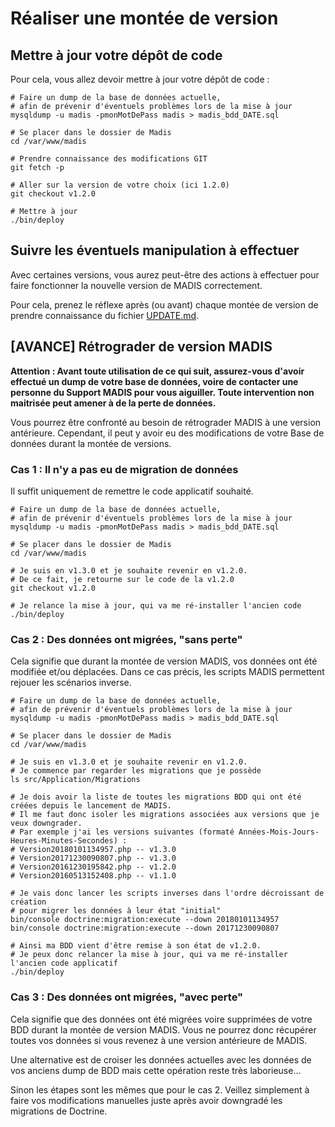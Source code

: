 Réaliser une montée de version
==============================

## Mettre à jour votre dépôt de code 

Pour cela, vous allez devoir mettre à jour votre dépôt de code :  

```shell
# Faire un dump de la base de données actuelle,
# afin de prévenir d'éventuels problèmes lors de la mise à jour
mysqldump -u madis -pmonMotDePass madis > madis_bdd_DATE.sql

# Se placer dans le dossier de Madis
cd /var/www/madis

# Prendre connaissance des modifications GIT
git fetch -p

# Aller sur la version de votre choix (ici 1.2.0)
git checkout v1.2.0

# Mettre à jour
./bin/deploy
```

## Suivre les éventuels manipulation à effectuer

Avec certaines versions, vous aurez peut-être des actions à effectuer
pour faire fonctionner la nouvelle version de MADIS correctement.

Pour cela, prenez le réflexe après (ou avant) chaque montée de version
de prendre connaissance du fichier [UPDATE.md](../../UPGRADE.md).

## [AVANCE] Rétrograder de version MADIS

**Attention : Avant toute utilisation de ce qui suit, assurez-vous d'avoir effectué un dump de votre base de données,
voire de contacter une personne du Support MADIS pour vous aiguiller.
Toute intervention non maitrisée peut amener à de la perte de données.**

Vous pourrez être confronté au besoin de rétrograder MADIS à une version antérieure.
Cependant, il peut y avoir eu des modifications de votre Base de données durant la montée de versions.

### Cas 1 : Il n'y a pas eu de migration de données

Il suffit uniquement de remettre le code applicatif souhaité. 
```shell
# Faire un dump de la base de données actuelle,
# afin de prévenir d'éventuels problèmes lors de la mise à jour
mysqldump -u madis -pmonMotDePass madis > madis_bdd_DATE.sql

# Se placer dans le dossier de Madis
cd /var/www/madis

# Je suis en v1.3.0 et je souhaite revenir en v1.2.0. 
# De ce fait, je retourne sur le code de la v1.2.0
git checkout v1.2.0

# Je relance la mise à jour, qui va me ré-installer l'ancien code
./bin/deploy
```

### Cas 2 : Des données ont migrées, "sans perte"

Cela signifie que durant la montée de version MADIS, vos données ont été
modifiée et/ou déplacées. Dans ce cas précis, les scripts MADIS permettent
rejouer les scénarios inverse.
 
```shell
# Faire un dump de la base de données actuelle,
# afin de prévenir d'éventuels problèmes lors de la mise à jour
mysqldump -u madis -pmonMotDePass madis > madis_bdd_DATE.sql

# Se placer dans le dossier de Madis
cd /var/www/madis

# Je suis en v1.3.0 et je souhaite revenir en v1.2.0. 
# Je commence par regarder les migrations que je possède
ls src/Application/Migrations

# Je dois avoir la liste de toutes les migrations BDD qui ont été créées depuis le lancement de MADIS.
# Il me faut donc isoler les migrations associées aux versions que je veux downgrader.
# Par exemple j'ai les versions suivantes (formaté Années-Mois-Jours-Heures-Minutes-Secondes) : 
# Version20180101134957.php -- v1.3.0
# Version20171230090807.php -- v1.3.0
# Version20161230195842.php -- v1.2.0
# Version20160513152408.php -- v1.1.0

# Je vais donc lancer les scripts inverses dans l'ordre décroissant de création
# pour migrer les données à leur état "initial"
bin/console doctrine:migration:execute --down 20180101134957
bin/console doctrine:migration:execute --down 20171230090807

# Ainsi ma BDD vient d'être remise à son état de v1.2.0.
# Je peux donc relancer la mise à jour, qui va me ré-installer l'ancien code applicatif
./bin/deploy
```

### Cas 3 : Des données ont migrées, "avec perte"

Cela signifie que des données ont été migrées voire supprimées de votre BDD durant la montée de version MADIS.
Vous ne pourrez donc récupérer toutes vos données si vous revenez à une version antérieure de MADIS.

Une alternative est de croiser les données actuelles avec les données de vos anciens dump de BDD
mais cette opération reste très laborieuse...

Sinon les étapes sont les mêmes que pour le cas 2. Veillez simplement à faire vos modifications manuelles
juste après avoir downgradé les migrations de Doctrine.
